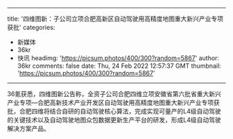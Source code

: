 
---
title: '四维图新：子公司立项合肥高新区自动驾驶用高精度地图重大新兴产业专项获批'
categories: 
 - 新媒体
 - 36kr
 - 快讯
headimg: 'https://picsum.photos/400/300?random=5867'
author: 36kr
comments: false
date: Thu, 24 Feb 2022 12:57:37 GMT
thumbnail: 'https://picsum.photos/400/300?random=5867'
---

<div>   
36氪获悉，四维图新公告称，全资子公司合肥四维立项安徽省第六批省重大新兴产业专项—合肥高新技术产业开发区自动驾驶用高精度地图重大新兴产业专项获批，合肥四维将结合自研的自动驾驶核心算法，完成实现可量产的L4级自动驾驶的关键技术以及自动驾驶地图众包数据更新生产平台的研发，形成L4级自动驾驶解决方案产品。  
</div>
            